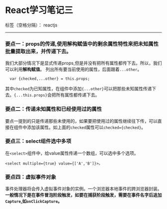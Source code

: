 ﻿# React学习笔记三

标签（空格分隔）： reactjs

---
**<h3> 要点一：props的传递,使用解构赋值中的剩余属性特性来把未知属性批量提取出来，并传递下去。</h3>**

 我们大部分情况下是显式传递props,但是并没有把所有属性都传下去。所以，我们可以利用**解构赋值**。
 列出所有要当前使用的属性，后面跟着`...other`。
 
      var {checked,...other} = this.props;
其中`checked`为已知属性，在组件中添加`{...other}`可以把那些未知属性传递下去。`{...this.props}`会把所有属性都传递下去。
**<h3>要点二：传递未知属性和已经使用过的属性</h3>**

要点一提到的只是传递那些未使用的，如果要把使用过的属性继续往下传，可以直接在组件中添加该属性。如上面的`checked`属性可以`checked={checked}`。
**<h3>要点三：select组件选中多项</h3>**

在`<select>`组件中，给value属性传递一个数组，可以选中多个选项。

    <select multiple={true} value={['A','B']}>。
**<h3>要点四：虚拟事件对象</h3>**

事件处理器将会传入虚拟事件对象的实例。一个浏览器本地事件的跨浏览器封装。**一般情况下是在事件冒泡阶段触发，如要在捕获阶段触发，需要在事件名字后追加`Capture`,如`onClickCapture`。**


